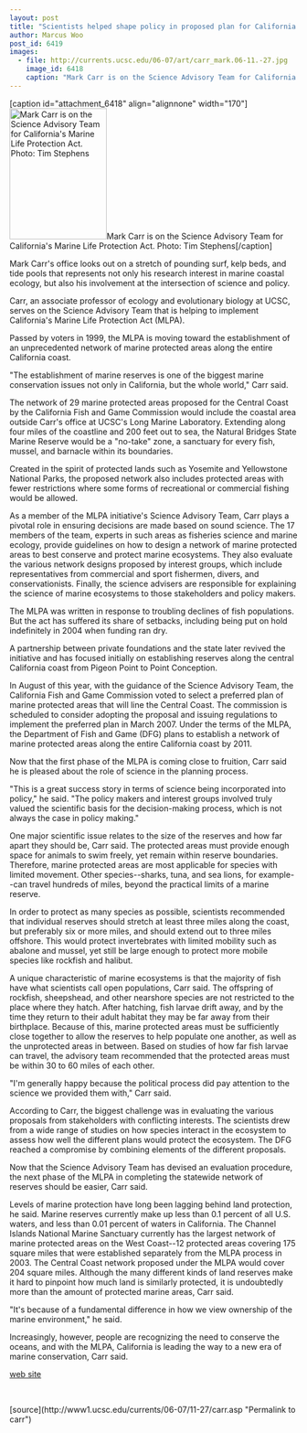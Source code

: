 ```yaml
---
layout: post
title: "Scientists helped shape policy in proposed plan for California marine reserves"
author: Marcus Woo
post_id: 6419
images:
  - file: http://currents.ucsc.edu/06-07/art/carr_mark.06-11.-27.jpg
    image_id: 6418
    caption: "Mark Carr is on the Science Advisory Team for California's Marine Life Protection Act. Photo: Tim Stephens"
---
```


[caption id="attachment_6418" align="alignnone" width="170"]<a href="http://localhost/mysite/wp-content/uploads/2006/11/carr_mark.06-11.-27.jpg"><img class="size-full wp-image-6418" src="http://localhost/mysite/wp-content/uploads/2006/11/carr_mark.06-11.-27.jpg" alt="Mark Carr is on the Science Advisory Team for California's Marine Life Protection Act. Photo: Tim Stephens" width="170" height="229" /></a>Mark Carr is on the Science Advisory Team for California's Marine Life Protection Act. Photo: Tim Stephens[/caption]
<a name="content" id="content"></a>
<p>
  Mark Carr's office looks out on a stretch of pounding surf, kelp beds, and tide pools that represents not only his research interest in marine coastal ecology, but also his involvement at the intersection of science and policy.
</p>
<p>
  Carr, an associate professor of ecology and evolutionary biology at UCSC, serves on the Science Advisory Team that is helping to implement California's Marine Life Protection Act (MLPA).
</p>
<p>
  Passed by voters in 1999, the MLPA is moving toward the establishment of an unprecedented network of marine protected areas along the entire California coast.
</p>
<p>
  "The establishment of marine reserves is one of the biggest marine conservation issues not only in California, but the whole world," Carr said.
</p>
<p>
  The network of 29 marine protected areas proposed for the Central Coast by the California Fish and Game Commission would include the coastal area outside Carr's office at UCSC's Long Marine Laboratory. Extending along four miles of the coastline and 200 feet out to sea, the Natural Bridges State Marine Reserve would be a "no-take" zone, a sanctuary for every fish, mussel, and barnacle within its boundaries.
</p>
<p>
  Created in the spirit of protected lands such as Yosemite and Yellowstone National Parks, the proposed network also includes protected areas with fewer restrictions where some forms of recreational or commercial fishing would be allowed.
</p>
<p>
  As a member of the MLPA initiative's Science Advisory Team, Carr plays a pivotal role in ensuring decisions are made based on sound science. The 17 members of the team, experts in such areas as fisheries science and marine ecology, provide guidelines on how to design a network of marine protected areas to best conserve and protect marine ecosystems. They also evaluate the various network designs proposed by interest groups, which include representatives from commercial and sport fishermen, divers, and conservationists. Finally, the science advisers are responsible for explaining the science of marine ecosystems to those stakeholders and policy makers.
</p>
<p>
  The MLPA was written in response to troubling declines of fish populations. But the act has suffered its share of setbacks, including being put on hold indefinitely in 2004 when funding ran dry.
</p>
<p>
  A partnership between private foundations and the state later revived the initiative and has focused initially on establishing reserves along the central California coast from Pigeon Point to Point Conception.
</p>
<p>
  In August of this year, with the guidance of the Science Advisory Team, the California Fish and Game Commission voted to select a preferred plan of marine protected areas that will line the Central Coast. The commission is scheduled to consider adopting the proposal and issuing regulations to implement the preferred plan in March 2007. Under the terms of the MLPA, the Department of Fish and Game (DFG) plans to establish a network of marine protected areas along the entire California coast by 2011.
</p>
<p>
  Now that the first phase of the MLPA is coming close to fruition, Carr said he is pleased about the role of science in the planning process.
</p>
<p>
  "This is a great success story in terms of science being incorporated into policy," he said. "The policy makers and interest groups involved truly valued the scientific basis for the decision-making process, which is not always the case in policy making."
</p>
<p>
  One major scientific issue relates to the size of the reserves and how far apart they should be, Carr said. The protected areas must provide enough space for animals to swim freely, yet remain within reserve boundaries. Therefore, marine protected areas are most applicable for species with limited movement. Other species--sharks, tuna, and sea lions, for example--can travel hundreds of miles, beyond the practical limits of a marine reserve.
</p>
<p>
  In order to protect as many species as possible, scientists recommended that individual reserves should stretch at least three miles along the coast, but preferably six or more miles, and should extend out to three miles offshore. This would protect invertebrates with limited mobility such as abalone and mussel, yet still be large enough to protect more mobile species like rockfish and halibut.
</p>
<p>
  A unique characteristic of marine ecosystems is that the majority of fish have what scientists call open populations, Carr said. The offspring of rockfish, sheepshead, and other nearshore species are not restricted to the place where they hatch. After hatching, fish larvae drift away, and by the time they return to their adult habitat they may be far away from their birthplace. Because of this, marine protected areas must be sufficiently close together to allow the reserves to help populate one another, as well as the unprotected areas in between. Based on studies of how far fish larvae can travel, the advisory team recommended that the protected areas must be within 30 to 60 miles of each other.
</p>
<p>
  "I'm generally happy because the political process did pay attention to the science we provided them with," Carr said.
</p>
<p>
  According to Carr, the biggest challenge was in evaluating the various proposals from stakeholders with conflicting interests. The scientists drew from a wide range of studies on how species interact in the ecosystem to assess how well the different plans would protect the ecosystem. The DFG reached a compromise by combining elements of the different proposals.
</p>
<p>
  Now that the Science Advisory Team has devised an evaluation procedure, the next phase of the MLPA in completing the statewide network of reserves should be easier, Carr said.
</p>
<p>
  Levels of marine protection have long been lagging behind land protection, he said. Marine reserves currently make up less than 0.1 percent of all U.S. waters, and less than 0.01 percent of waters in California. The Channel Islands National Marine Sanctuary currently has the largest network of marine protected areas on the West Coast--12 protected areas covering 175 square miles that were established separately from the MLPA process in 2003. The Central Coast network proposed under the MLPA would cover 204 square miles. Although the many different kinds of land reserves make it hard to pinpoint how much land is similarly protected, it is undoubtedly more than the amount of protected marine areas, Carr said.
</p>
<p>
  "It's because of a fundamental difference in how we view ownership of the marine environment," he said.
</p>
<p>
  Increasingly, however, people are recognizing the need to conserve the oceans, and with the MLPA, California is leading the way to a new era of marine conservation, Carr said.
</p><a href="http://www.dfg.ca.gov/MRD/mlpa/">web site</a>
<p>
  <br>
</p>
[source](http://www1.ucsc.edu/currents/06-07/11-27/carr.asp "Permalink to carr")
